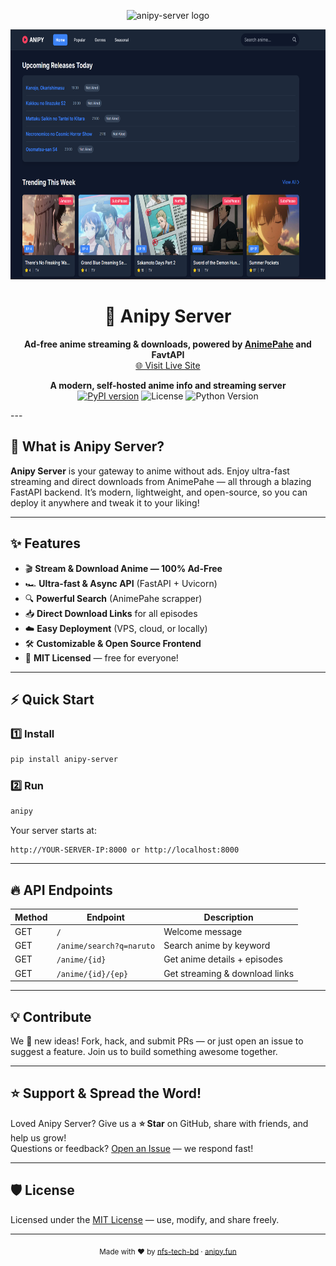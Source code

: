 <p align="center">
  <img src="https://placehold.co/600x120?text=anipy-server" alt="anipy-server logo"/>
</p>
<p align="center">
  <img src="https://raw.githubusercontent.com/nfs-tech-bd/anipy-server/refs/heads/main/Screenshot%202025-07-29%20114255.png" width="800" height="400" alt="Anipy Server Screenshot">
</p>

<h1 align="center">🎥 Anipy Server</h1>
<p align="center">
  <strong>Ad-free anime streaming & downloads, powered by <a href="https://animepahe.ru">AnimePahe</a> and FavtAPI</strong><br>
  <a href="https://anipy.fun">🌐 Visit Live Site</a>
</p>
<p align="center">
  <b>A modern, self-hosted anime info and streaming server</b><br/>
  <a href="https://pypi.org/project/anipy-server/"><img src="https://img.shields.io/pypi/v/anipy-server.svg?style=flat-square" alt="PyPI version"></a>
  <img src="https://img.shields.io/badge/license-MIT-blue.svg?style=flat-square" alt="License">
  <img src="https://img.shields.io/badge/python-3.7%2B-blue.svg?style=flat-square" alt="Python Version">
</p>
---

## 🚀 What is Anipy Server?
**Anipy Server** is your gateway to anime without ads. Enjoy ultra-fast streaming and direct downloads from AnimePahe — all through a blazing FastAPI backend. It’s modern, lightweight, and open-source, so you can deploy it anywhere and tweak it to your liking!

---

## ✨ Features

- 🎬 **Stream & Download Anime — 100% Ad-Free**
- 🏎️ **Ultra-fast & Async API** (FastAPI + Uvicorn)
- 🔍 **Powerful Search** (AnimePahe scrapper)
- 📥 **Direct Download Links** for all episodes
- ☁️ **Easy Deployment** (VPS, cloud, or locally)
- 🛠️ **Customizable & Open Source Frontend**
- 🚦 **MIT Licensed** — free for everyone!

---

## ⚡ Quick Start

### 1️⃣ Install
```bash
pip install anipy-server
```

### 2️⃣ Run
```bash
anipy
```

Your server starts at:
```
http://YOUR-SERVER-IP:8000 or http://localhost:8000
```

---

## 🔥 API Endpoints

| Method | Endpoint                        | Description                       |
|--------|---------------------------------|-----------------------------------|
| GET    | `/`                             | Welcome message                   |
| GET    | `/anime/search?q=naruto`        | Search anime by keyword           |
| GET    | `/anime/{id}`                   | Get anime details + episodes      |
| GET    | `/anime/{id}/{ep}`              | Get streaming & download links    |

---

## 💡 Contribute

We 💜 new ideas! Fork, hack, and submit PRs — or just open an issue to suggest a feature. Join us to build something awesome together.

---

## ⭐ Support & Spread the Word!

Loved Anipy Server? Give us a **⭐ Star** on GitHub, share with friends, and help us grow!  
Questions or feedback? [Open an Issue](https://github.com/nfs-tech-bd/anipy-server/issues) — we respond fast!

---

## 🛡️ License

Licensed under the [MIT License](LICENSE) — use, modify, and share freely.

---

<p align="center">
  <sub>
    Made with ❤️ by <a href="https://github.com/nfs-tech-bd">nfs-tech-bd</a> · <a href="https://anipy.fun">anipy.fun</a>
  </sub>
</p>